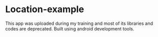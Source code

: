 # Location-example
This app was uploaded during my training and most of its libraries and codes are deprecated.
Built using android development tools.
